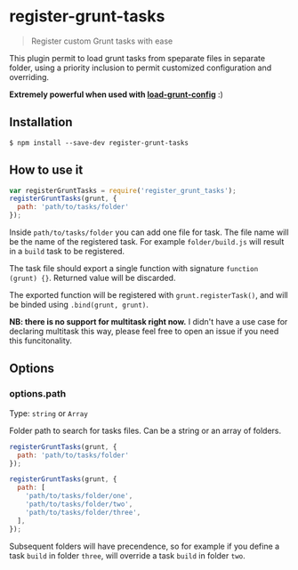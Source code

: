 # register-grunt-tasks

> Register custom Grunt tasks with ease

This plugin permit to load grunt tasks from speparate files in separate folder,
using a priority inclusion to permit customized configuration and overriding.

**Extremely powerful when used with [load-grunt-config][1]** :)

## Installation

`$ npm install --save-dev register-grunt-tasks`

## How to use it

```js
var registerGruntTasks = require('register_grunt_tasks');
registerGruntTasks(grunt, {
  path: 'path/to/tasks/folder'
});
```

Inside `path/to/tasks/folder` you can add one file for task. The file name will
be the name of the registered task. For example `folder/build.js` will result in
a `build` task to be registered.

The task file should export a single function with signature `function (grunt) {}`.
Returned value will be discarded.

The exported function will be registered with `grunt.registerTask()`, and will be
binded using `.bind(grunt, grunt)`.

**NB: there is no support for multitask right now.** I didn't have a use case
for declaring multitask this way, please feel free to open an issue if you need
this funcitonality.

## Options

### options.path
Type: `string` or `Array`

Folder path to search for tasks files. Can be a string or an array of folders.

```js
registerGruntTasks(grunt, {
  path: 'path/to/tasks/folder'
});
```
```js
registerGruntTasks(grunt, {
  path: [
    'path/to/tasks/folder/one',
    'path/to/tasks/folder/two',
    'path/to/tasks/folder/three',
  ],
});
```

Subsequent folders will have precendence, so for example if you define a task
`build` in folder `three`, will override a task `build` in folder `two`.

[1]: https://github.com/firstandthird/load-grunt-config
